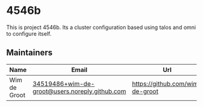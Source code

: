 # 4546b

This is project 4546b. Its a cluster configuration based using talos and omni to configure itself.

## Maintainers

| Name | Email | Url |
| ---- | ------ | --- |
| Wim de Groot | <34519486+wim-de-groot@users.noreply.github.com> | <https://github.com/wim-de-groot> |

